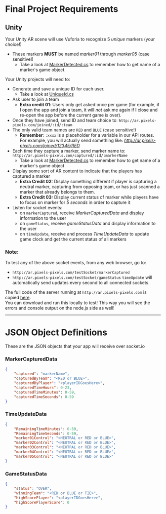 # Final Project Requirements

## Unity
Your Unity AR scene will use Vuforia to recognize 5 _unique_ markers (your choice!)
- These markers **MUST** be named _marker01_ through _marker05_ (case sensitive!)
    - Take a look at [MarkerDetected.cs](https://github.com/ivaylopg/AdvancedMixedRealityStudio/blob/master/CodeAndResources/VuforiaExamples/MarkerDetected.cs) to remember how to get name of a marker's game object.

Your Unity projects will need to:
- Generate and save a unique ID for each user. 
    - Take a look at [UniqueId.cs](https://github.com/ivaylopg/AdvancedMixedRealityStudio/blob/master/ClassNotes/Session13/UniqueId.cs)
- Ask user to join a team
    - **Extra credit 01**: Users only get asked once per game (for example, if I open the app and join a team, it will _not_ ask me again if I close and re-open the app before the current game is over).
- Once they have joined, send ID and team choice to: `http://ar.pixels-pixels.com/joined/:id/:team`
- The only valid team names are `RED` and `BLUE` (case sensitive!)
    - **Remember**: `:xxxx` is a placeholder for a variable in our API routes. For example, you will actually send something like: _http://ar.pixels-pixels.com/joined/12345/RED_
- Each time they capture a marker, send marker name to: `http://ar.pixels-pixels.com/captured/:id/:markerName`
    - Take a look at [MarkerDetected.cs](https://github.com/ivaylopg/AdvancedMixedRealityStudio/blob/master/CodeAndResources/VuforiaExamples/MarkerDetected.cs) to remember how to get name of a marker's game object
- Display some sort of AR content to indicate that the players has captured a marker
    - **Extra Credit 02:** Display something different if player is capturing a neutral marker, capturing from opposing team, or has just scanned a marker that already belongs to them.
    - **Extra Credit 03:** Display current status of marker while players have to focus on marker for _5 seconds_ in order to capture it 
- Listen for socket events:
    - on `markerCaptured`, receive _MarkerCapturedData_ and display information to the user
    - on `gameStatus`, receive _gameStatusData_ and display information to the user
    - on `timeUpdate`, receive and process _TimeUpdateData_ to update game clock and get the current status of all markers

### Note:
To test any of the above socket events, from any web browser, go to:
- `http://ar.pixels-pixels.com/testSocket/markerCaptured`
- `http://ar.pixels-pixels.com/testSocket/gameStatus`
`timeUpdate` will automatically send updates every second to all connected sockets.

The full code of the server running at `http://ar.pixels-pixels.com` is copied [here](https://github.com/ivaylopg/AdvancedMixedRealityStudio/tree/master/ClassNotes/Session13/FinalProjectServer).    
You can download and run this locally to test! This way you will see the errors and console output on the node.js side as well!

---
# JSON Object Definitions
These are the JSON objects that your app will receive over socket.io

### MarkerCapturedData
```json
{
    "captured": "markerName",
    "capturedByTeam": "<RED or BLUE>",
    "capturedByPlayer": "<playerIDGoesHere>",
    "capturedTimeHours": 0-23,
    "capturedTimeMinutes": 0-59,
    "capturedTimeSeconds": 0-59
}
```


### TimeUpdateData
```json
{
    "RemainingTimeMinutes": 0-59,
    "RemainingTimeSeconds": 0-59,
    "marker01Control": "<NEUTRAL or RED or BLUE>",
    "marker02Control": "<NEUTRAL or RED or BLUE>",
    "marker03Control": "<NEUTRAL or RED or BLUE>",
    "marker04Control": "<NEUTRAL or RED or BLUE>",
    "marker05Control": "<NEUTRAL or RED or BLUE>"
}
```


### GameStatusData
```json
{
    "status": "OVER",
    "winningTeam": "<RED or BLUE or TIE>",
    "highScorePlayer": "<playerIDGoesHere>",
    "highScorePlayerScore": 0
}
```


